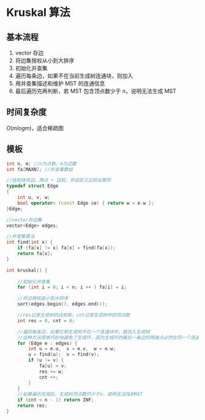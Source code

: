 # Kruskal 算法

## 基本流程

1. vector 存边
2. 将边集按权从小到大排序
3. 初始化并查集
4. 遍历每条边，如果不在当前生成树连通块，则加入
5. 用并查集描述和维护 MST 的连通信息
6. 最后遍历完再判断，若 MST 包含顶点数少于 n，说明无法生成 MST

## 时间复杂度

$O(mlogm)$，适合稀疏图

## 模板

```cpp
int n, m; //n为点数，m为边数
int fa[MAXN]; //并查集数组

//结构体存边，两点 + 边权，并自定义比较运算符
typedef struct Edge
{
    int u, v, w;
    bool operator< (const Edge &e) { return w < e.w };
}Edge;

//vector存边集
vector<Edge> edges;

//并查集算法
int find(int x) {
    if (fa[x] != x) fa[x] = find(fa[x]);
    return fa[x];
}

int kruskal() {
    
    //初始化并查集
    for (int i = 0; i < n; i ++ ) fa[i] = i;

    //将边按权由小到大排序
    sort(edges.begin(), edges.end());

    //res记录生成树的边权和，cnt记录生成树中的顶点数
    int res = 0, cnt = 0;

    //遍历每条边，如果它和生成树不在一个连通块中，就加入生成树
    //这种方法简单巧妙地避免了生成环，因为生成环的最后一条边的两端点必然在同一个连通块
    for (Edge e : edges) {
        int u = e.u,  v = e.v,  w = e.w;
        u = find(u);  v = find(v);
        if (u != v) {
            fa[u] = v;
            res += w;
            cnt ++;
        }
    }
    //如果遍历完成后，生成树顶点数仍少于n，说明无法找到MST
    if (cnt < n - 1) return INF;
    return res;
}
```